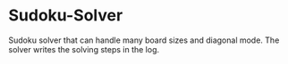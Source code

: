 # Sudoku-Solver
Sudoku solver that can handle many board sizes and diagonal mode. The solver writes the solving steps in the log.
